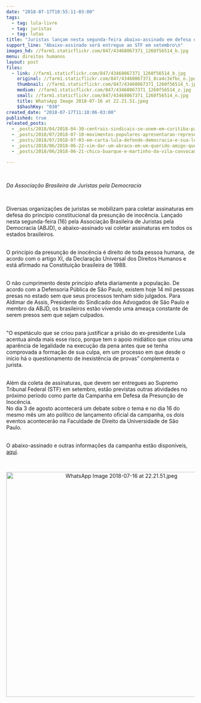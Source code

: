 ```yaml
---
date: "2018-07-17T10:55:11-03:00"
tags:
  - tag: lula-livre
  - tag: juristas
  - tag: lutas
title: "Juristas lançam nesta segunda-feira abaixo-assinado em defesa da presunção de inocência\n"
support_line: "Abaixo-assinado será entregue ao STF em setembro\n"
images_hd: //farm1.staticflickr.com/847/43468067371_1260f56514_b.jpg
menu: direitos humanos
layout: post
files:
  - link: //farm1.staticflickr.com/847/43468067371_1260f56514_b.jpg
    original: //farm1.staticflickr.com/847/43468067371_8ca4c3efbc_o.jpg
    thumbnail: //farm1.staticflickr.com/847/43468067371_1260f56514_t.jpg
    medium: //farm1.staticflickr.com/847/43468067371_1260f56514_z.jpg
    small: //farm1.staticflickr.com/847/43468067371_1260f56514_n.jpg
    title: WhatsApp Image 2018-07-16 at 22.21.51.jpeg
    $$hashKey: "030"
created_date: "2018-07-17T11:10:06-03:00"
published: true
releated_posts:
  - _posts/2018/04/2018-04-30-centrais-sindicais-se-unem-em-curitiba-para-1o-de-maio-por-lula-livre.md
  - _posts/2018/07/2018-07-10-movimentos-populares-apresentarao-representacao-contra-moro-no-cnj.md
  - _posts/2018/07/2018-07-03-em-carta-lula-defende-democracia-e-sua-legitimidade-em-se-candidatar.md
  - _posts/2018/06/2018-06-22-vim-dar-um-abraco-em-um-querido-amigo-que-luta-diz-mujica.md
  - _posts/2018/06/2018-06-21-chico-buarque-e-martinho-da-vila-convocam-para-o-festival-lula-livre.md

---
```

<p>&nbsp;</p>

<p><em>Da Associa&ccedil;&atilde;o Brasileira de Juristas pela Democracia</em></p>

<p>&nbsp;</p>

<p>Diversas organiza&ccedil;&otilde;es de juristas se mobilizam para coletar assinaturas em defesa do princ&iacute;pio constitucional da presun&ccedil;&atilde;o de inoc&ecirc;ncia. Lan&ccedil;ado nesta segunda-feira (16) pela Associa&ccedil;&atilde;o Brasileira de Juristas pela Democracia (ABJD), o abaixo-assinado vai coletar assinaturas em todos os estados brasileiros.&nbsp;</p>

<p><br />
O princ&iacute;pio da presun&ccedil;&atilde;o de inoc&ecirc;ncia &eacute; direito de toda pessoa humana,&nbsp; de acordo com o artigo XI, da Declara&ccedil;&atilde;o Universal dos Direitos Humanos e est&aacute; afirmado na Constitui&ccedil;&atilde;o brasileira de 1988.&nbsp;</p>

<p><br />
O n&atilde;o cumprimento deste princ&iacute;pio afeta diariamente a popula&ccedil;&atilde;o. De acordo com a Defensoria P&uacute;blica de S&atilde;o Paulo, existem hoje 14 mil pessoas presas no estado sem que seus processos tenham sido julgados. Para Aldimar de Assis, Presidente do Sindicado dos Advogados de S&atilde;o Paulo e membro da ABJD, os brasileiros est&atilde;o vivendo uma amea&ccedil;a constante de serem presos sem que sejam culpados.</p>

<p><br />
&quot;O espet&aacute;culo que se criou para justificar a pris&atilde;o do ex-presidente Lula acentua ainda mais esse risco, porque tem o apoio midi&aacute;tico que criou uma apar&ecirc;ncia de legalidade na execu&ccedil;&atilde;o da pena antes que se tenha comprovada a forma&ccedil;&atilde;o de sua culpa, em um processo em que desde o in&iacute;cio h&aacute; o questionamento de inexist&ecirc;ncia de provas&rdquo; complementa o jurista.&nbsp;</p>

<p><br />
Al&eacute;m da coleta de assinaturas, que devem ser entregues ao Supremo Tribunal Federal (STF) em setembro, est&atilde;o previstas outras atividades no pr&oacute;ximo per&iacute;odo como parte da Campanha em Defesa da Presun&ccedil;&atilde;o de Inoc&ecirc;ncia.&nbsp;<br />
No dia 3 de agosto acontecer&aacute; um debate sobre o tema e no dia 16 do mesmo m&ecirc;s um ato pol&iacute;tico de lan&ccedil;amento oficial da campanha, os dois eventos acontecer&atilde;o na Faculdade de Direito da Universidade de S&atilde;o Paulo.&nbsp;</p>

<p><br />
O abaixo-assinado e outras informa&ccedil;&otilde;es da campanha est&atilde;o dispon&iacute;veis, <a href="http://www.abjd.org.br">aqui</a>.</p>

<p>&nbsp;</p>

<p style="text-align:center"><img alt="WhatsApp Image 2018-07-16 at 22.21.51.jpeg" height="600" src="//farm1.staticflickr.com/847/43468067371_1260f56514_b.jpg" width="600" /></p>

